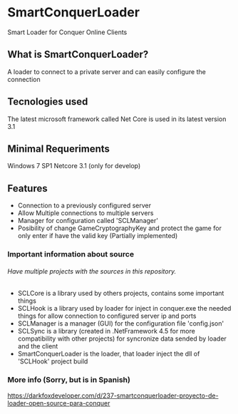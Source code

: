 # SmartConquerLoader
Smart Loader for Conquer Online Clients

## What is SmartConquerLoader?
A loader to connect to a private server and can easily configure the connection

## Tecnologies used
The latest microsoft framework called Net Core is used in its latest version 3.1

## Minimal Requeriments
Windows 7 SP1
Netcore 3.1 (only for develop)

## Features
- Connection to a previously configured server
- Allow Multiple connections to multiple servers
- Manager for configuration called 'SCLManager'
- Posibility of change GameCryptographyKey and protect the game for only enter if have the valid key (Partially implemented)

### Important information about source
###### Have multiple projects with the sources in this repository.
- SCLCore is a library used by others projects, contains some important things
- SCLHook is a library used by loader for inject in conquer.exe the needed things for allow connection to configured server ip and ports
- SCLManager is a manager (GUI) for the configuration file 'config.json'
- SCLSync is a library (created in .NetFramework 4.5 for more compatibility with other projects) for syncronize data sended by loader and the client
- SmartConquerLoader is the loader, that loader inject the dll of 'SCLHook' project build

### More info (Sorry, but is in Spanish)
https://darkfoxdeveloper.com/d/237-smartconquerloader-proyecto-de-loader-open-source-para-conquer
